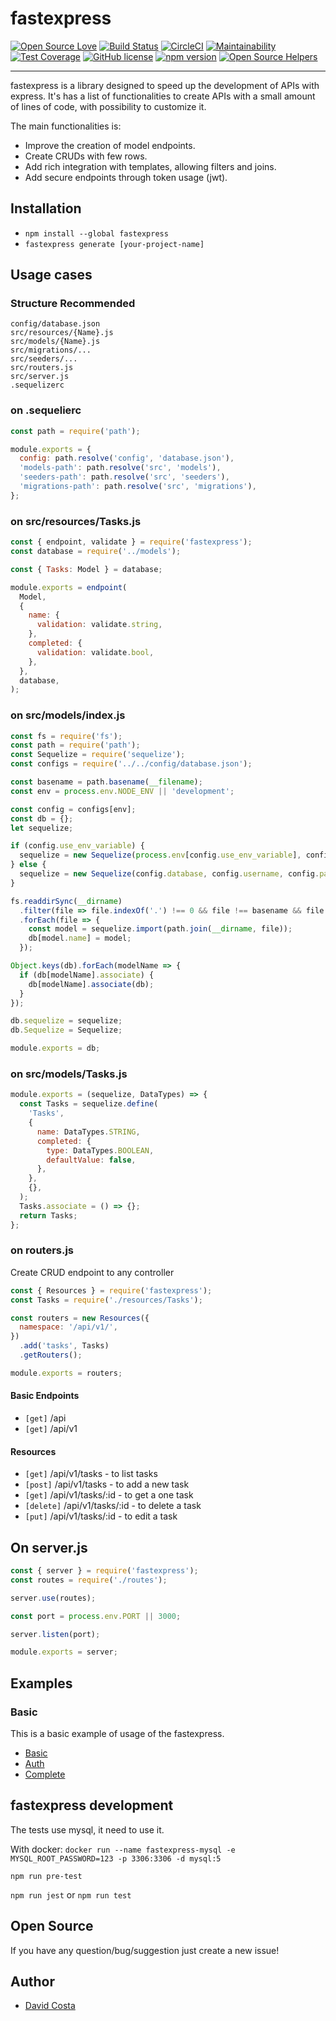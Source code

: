# fastexpress

[![Open Source Love](https://badges.frapsoft.com/os/v1/open-source.svg?v=103)](https://github.com/ellerbrock/open-source-badges/)
[![Build Status](https://travis-ci.org/davidcostadev/fastexpress.svg?branch=master)](https://travis-ci.org/davidcostadev/fastexpress)
[![CircleCI](https://circleci.com/gh/davidcostadev/fastexpress.svg?style=svg)](https://circleci.com/gh/davidcostadev/fastexpress)
[![Maintainability](https://api.codeclimate.com/v1/badges/b045a34c8cb425bf67f1/maintainability)](https://codeclimate.com/github/withmoney/withmoney-api/maintainability)
[![Test Coverage](https://api.codeclimate.com/v1/badges/b045a34c8cb425bf67f1/test_coverage)](https://codeclimate.com/github/withmoney/withmoney-api/test_coverage)
[![GitHub license](https://img.shields.io/github/license/davidcostadev/fastexpress.svg)](https://github.com/davidcostadev/fastexpress/blob/master/LICENSE)
[![npm version](https://img.shields.io/npm/v/fastexpress.svg)](https://www.npmjs.com/package/fastexpress)
[![Open Source Helpers](https://www.codetriage.com/davidcostadev/fastexpress/badges/users.svg)](https://www.codetriage.com/davidcostadev/fastexpress)

---

fastexpress is a library designed to speed up the development of APIs with express. It's has a list of functionalities to create APIs with a small amount of lines of code, with possibility to customize it.

The main functionalities is:

- Improve the creation of model endpoints.
- Create CRUDs with few rows.
- Add rich integration with templates, allowing filters and joins.
- Add secure endpoints through token usage (jwt).


## Installation

- `npm install --global fastexpress`
- `fastexpress generate [your-project-name]`


## Usage cases

### Structure Recommended

```
config/database.json
src/resources/{Name}.js
src/models/{Name}.js
src/migrations/...
src/seeders/...
src/routers.js
src/server.js
.sequelizerc
```

### on .sequelierc

```javascript
const path = require('path');

module.exports = {
  config: path.resolve('config', 'database.json'),
  'models-path': path.resolve('src', 'models'),
  'seeders-path': path.resolve('src', 'seeders'),
  'migrations-path': path.resolve('src', 'migrations'),
};
```

### on src/resources/Tasks.js

```javascript
const { endpoint, validate } = require('fastexpress');
const database = require('../models');

const { Tasks: Model } = database;

module.exports = endpoint(
  Model,
  {
    name: {
      validation: validate.string,
    },
    completed: {
      validation: validate.bool,
    },
  },
  database,
);
```

### on src/models/index.js

```javascript
const fs = require('fs');
const path = require('path');
const Sequelize = require('sequelize');
const configs = require('../../config/database.json');

const basename = path.basename(__filename);
const env = process.env.NODE_ENV || 'development';

const config = configs[env];
const db = {};
let sequelize;

if (config.use_env_variable) {
  sequelize = new Sequelize(process.env[config.use_env_variable], config);
} else {
  sequelize = new Sequelize(config.database, config.username, config.password, config);
}

fs.readdirSync(__dirname)
  .filter(file => file.indexOf('.') !== 0 && file !== basename && file.slice(-3) === '.js')
  .forEach(file => {
    const model = sequelize.import(path.join(__dirname, file));
    db[model.name] = model;
  });

Object.keys(db).forEach(modelName => {
  if (db[modelName].associate) {
    db[modelName].associate(db);
  }
});

db.sequelize = sequelize;
db.Sequelize = Sequelize;

module.exports = db;
```

### on src/models/Tasks.js

```javascript
module.exports = (sequelize, DataTypes) => {
  const Tasks = sequelize.define(
    'Tasks',
    {
      name: DataTypes.STRING,
      completed: {
        type: DataTypes.BOOLEAN,
        defaultValue: false,
      },
    },
    {},
  );
  Tasks.associate = () => {};
  return Tasks;
};
```

### on routers.js

Create CRUD endpoint to any controller

```javascript
const { Resources } = require('fastexpress');
const Tasks = require('./resources/Tasks');

const routers = new Resources({
  namespace: '/api/v1/',
})
  .add('tasks', Tasks)
  .getRouters();

module.exports = routers;
```

#### Basic Endpoints

- `[get]` /api
- `[get]` /api/v1

#### Resources

- `[get]` /api/v1/tasks - to list tasks
- `[post]` /api/v1/tasks - to add a new task
- `[get]` /api/v1/tasks/:id - to get a one task
- `[delete]` /api/v1/tasks/:id - to delete a task
- `[put]` /api/v1/tasks/:id - to edit a task

## On server.js

```javascript
const { server } = require('fastexpress');
const routes = require('./routes');

server.use(routes);

const port = process.env.PORT || 3000;

server.listen(port);

module.exports = server;
```

## Examples

### Basic

This is a basic example of usage of the fastexpress.

- [Basic](examples/basic)
- [Auth](examples/auth)
- [Complete](examples/complete)

## fastexpress development

The tests use mysql, it need to use it.

With docker: `docker run --name fastexpress-mysql -e MYSQL_ROOT_PASSWORD=123 -p 3306:3306 -d mysql:5`

`npm run pre-test`

`npm run jest` or `npm run test`

## Open Source

If you have any question/bug/suggestion just create a new issue!

## Author

- [David Costa](https://github.com/davidcostadev)

